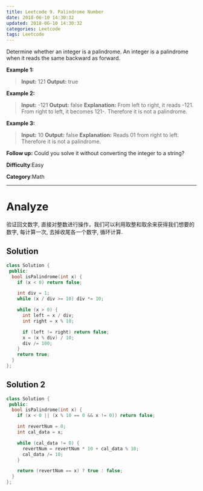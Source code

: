 ```yaml
---
title: Leetcode 9. Palindrome Number
date: 2018-06-10 14:30:32
updated: 2018-06-10 14:30:32
categories: Leetcode
tags: Leetcode
---
```


Determine whether an integer is a palindrome. An integer is a palindrome when it reads the same backward as forward.

**Example 1:**
> **Input:** 121
> **Output:** true

**Example 2:**
> **Input:** -121
> **Output:** false
> **Explanation:** From left to right, it reads -121. From right to left, it becomes 121-. Therefore it is not a palindrome.

**Example 3:**
>**Input:** 10
>**Output:** false
>**Explanation:** Reads 01 from right to left. Therefore it is not a palindrome.

**Follow up:**
Could you solve it without converting the integer to a string?

**Difficulty**:Easy

**Category**:Math
<!--more-->
*****

# Analyze

验证回文数字, 直接对整数进行操作，我们可以利用取整和取余来获得我们想要的数字, 每计算一次, 去掉收尾各一个数字, 循环计算.

## Solution

```cpp
class Solution {
 public:
  bool isPalindrome(int x) {
    if (x < 0) return false;

    int div = 1;
    while (x / div >= 10) div *= 10;

    while (x > 0) {
      int left = x / div;
      int right = x % 10;

      if (left != right) return false;
      x = (x % div) / 10;
      div /= 100;
    }
    return true;
  }
};
```

## Solution 2

```cpp
class Solution {
 public:
  bool isPalindrome(int x) {
    if (x < 0 || (x % 10 == 0 && x != 0)) return false;

    int revertNum = 0;
    int cal_data = x;

    while (cal_data != 0) {
      revertNum = revertNum * 10 + cal_data % 10;
      cal_data /= 10;
    }

    return (revertNum == x) ? true : false;
  }
};
```

